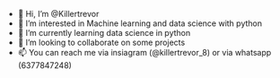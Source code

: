 - 👋 Hi, I’m @Killertrevor
- 👀 I’m interested in Machine learning and data science with python
- 🌱 I’m currently learning data science in python
- 💞️ I’m looking to collaborate on some projects
- 📫 You can reach me via insiagram (@killertrevor_8) or via whatsapp (6377847248)

<!---
Killertrevor/Killertrevor is a ✨ special ✨ repository because its `README.md` (this file) appears on your GitHub profile.
You can click the Preview link to take a look at your changes.
--->
